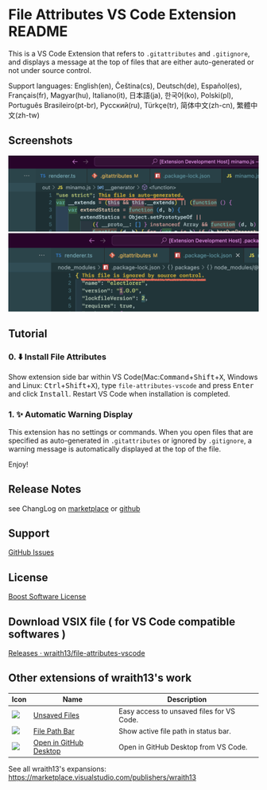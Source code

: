 # File Attributes VS Code Extension README

This is a VS Code Extension that refers to `.gitattributes` and `.gitignore`, and displays a message at the top of files that are either auto-generated or not under source control.

Support languages: English(en), Čeština(cs), Deutsch(de), Español(es), Français(fr), Magyar(hu), Italiano(it), 日本語(ja), 한국어(ko), Polski(pl), Português Brasileiro(pt-br), Русский(ru), Türkçe(tr), 简体中文(zh-cn), 繁體中文(zh-tw)

## Screenshots

![Screenshot: "This file is auto-generated."](./images/screenshot.png)
![Screenshot: "This file is ignored by source control."](./images/screenshot2.png)

## Tutorial

### 0. ⬇️ Install File Attributes

Show extension side bar within VS Code(Mac:<kbd>Command</kbd>+<kbd>Shift</kbd>+<kbd>X</kbd>, Windows and Linux: <kbd>Ctrl</kbd>+<kbd>Shift</kbd>+<kbd>X</kbd>), type `file-attributes-vscode` and press <kbd>Enter</kbd> and click <kbd>Install</kbd>. Restart VS Code when installation is completed.

### 1. ✨️ Automatic Warning Display

This extension has no settings or commands. When you open files that are specified as auto-generated in `.gitattributes` or ignored by `.gitignore`, a warning message is automatically displayed at the top of the file.

Enjoy!

## Release Notes

see ChangLog on [marketplace](https://marketplace.visualstudio.com/items/wraith13.file-attributes-vscode/changelog) or [github](https://github.com/wraith13/file-attributes-vscode/blob/master/CHANGELOG.md)

## Support

[GitHub Issues](https://github.com/wraith13/file-attributes-vscode/issues)

## License

[Boost Software License](https://github.com/wraith13/file-attributes-vscode/blob/master/LICENSE_1_0.txt)

## Download VSIX file ( for VS Code compatible softwares )

[Releases · wraith13/file-attributes-vscode](https://github.com/wraith13/file-attributes-vscode/releases)

## Other extensions of wraith13's work

|Icon|Name|Description|
|---|---|---|
|![](https://wraith13.gallerycdn.vsassets.io/extensions/wraith13/unsaved-files-vscode/2.1.1/1562823380255/Microsoft.VisualStudio.Services.Icons.Default) |[Unsaved Files](https://marketplace.visualstudio.com/items?itemName=wraith13.unsaved-files-vscode)|Easy access to unsaved files for VS Code.|
|![](https://wraith13.gallerycdn.vsassets.io/extensions/wraith13/file-path-bar/2.1.7/1657292091279/Microsoft.VisualStudio.Services.Icons.Default) |[File Path Bar](https://marketplace.visualstudio.com/items?itemName=wraith13.file-path-bar)|Show active file path in status bar.|
|![](https://wraith13.gallerycdn.vsassets.io/extensions/wraith13/open-in-github-desktop/1.4.3/1658183901851/Microsoft.VisualStudio.Services.Icons.Default) |[Open in GitHub Desktop](https://marketplace.visualstudio.com/items?itemName=wraith13.zoombar-vscode)|Open in GitHub Desktop from VS Code.|

See all wraith13's expansions: <https://marketplace.visualstudio.com/publishers/wraith13>

